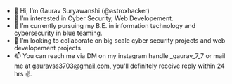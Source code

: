 - 👋 Hi, I’m Gaurav Suryawanshi (@astroxhacker)
- 👀 I’m interested in Cyber Security, Web Developement.
- 🌱 I’m currently pursuing my B.E. in information technology and cybersecurity in blue teaming.
- 💞️ I’m looking to collaborate on big scale cyber security projects and web developement projects.
- 📫 You can reach me via DM on my instagram handle _gaurav_7_7 or mail me at gauravss3703@gmail.com, you'll definitely receive reply within 24 hrs ✌.

<!---
astroxhacker/astroxhacker is a ✨ special ✨ repository because its `README.md` (this file) appears on your GitHub profile.
You can click the Preview link to take a look at your changes.
--->
